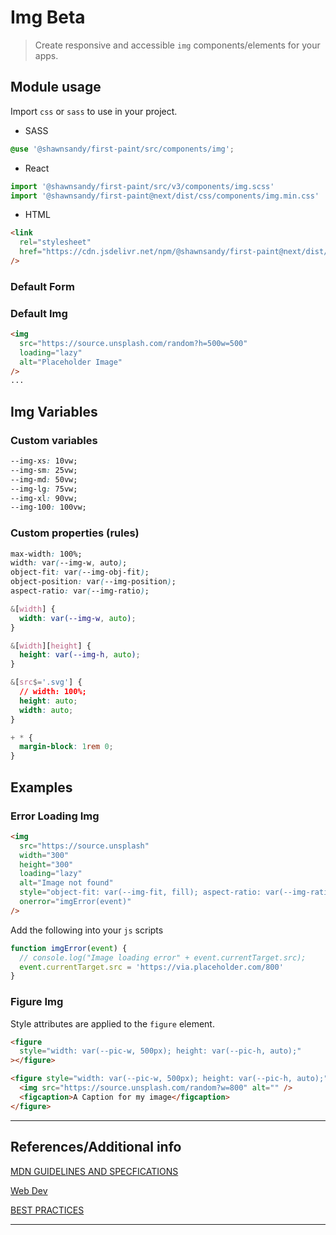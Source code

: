 # Img <span role="note" style="--note: var(--beta)">Beta</span>

> Create responsive and accessible `img` components/elements for your apps.

## Module usage

Import `css` or `sass` to use in your project.

- SASS

```scss
@use '@shawnsandy/first-paint/src/components/img';
```

- React

```jsx
import '@shawnsandy/first-paint/src/v3/components/img.scss'
import '@shawnsandy/first-paint@next/dist/css/components/img.min.css'
```

- HTML

```html
<link
  rel="stylesheet"
  href="https://cdn.jsdelivr.net/npm/@shawnsandy/first-paint@next/dist/css/components/img.min.css"
/>
```

### Default Form

### Default Img

```html preview
<img
  src="https://source.unsplash.com/random?h=500w=500"
  loading="lazy"
  alt="Placeholder Image"
/>
...
```

## Img Variables

### Custom variables

```css
--img-xs: 10vw;
--img-sm: 25vw;
--img-md: 50vw;
--img-lg: 75vw;
--img-xl: 90vw;
--img-100: 100vw;
```

### Custom properties (rules)

```css
max-width: 100%;
width: var(--img-w, auto);
object-fit: var(--img-obj-fit);
object-position: var(--img-position);
aspect-ratio: var(--img-ratio);

&[width] {
  width: var(--img-w, auto);
}

&[width][height] {
  height: var(--img-h, auto);
}

&[src$='.svg'] {
  // width: 100%;
  height: auto;
  width: auto;
}

+ * {
  margin-block: 1rem 0;
}
```

## Examples

### Error Loading Img

```html preview
<img
  src="https://source.unsplash"
  width="300"
  height="300"
  loading="lazy"
  alt="Image not found"
  style="object-fit: var(--img-fit, fill); aspect-ratio: var(--img-ratio, auto 4 / 3); width: 350px; height: 350px;"
  onerror="imgError(event)"
/>
```

Add the following into your `js` scripts

```js
function imgError(event) {
  // console.log("Image loading error" + event.currentTarget.src);
  event.currentTarget.src = 'https://via.placeholder.com/800'
}
```

### Figure Img

Style attributes are applied to the `figure` element.

```html
<figure
  style="width: var(--pic-w, 500px); height: var(--pic-h, auto);"
></figure>
```

```html preview
<figure style="width: var(--pic-w, 500px); height: var(--pic-h, auto);">
  <img src="https://source.unsplash.com/random?w=800" alt="" />
  <figcaption>A Caption for my image</figcaption>
</figure>
```

---

## References/Additional info

[MDN GUIDELINES AND SPECFICATIONS](https://developer.mozilla.org/en-US/docs/Web/HTML/Element/img, ':target="_blank"')

[Web Dev](https://web.dev/learn/design/responsive-images/, ':target="_blank"')

[BEST PRACTICES](https://www.w3.org/TR/wai-aria-practices/#aria_ex ':target="_blank"')

---
